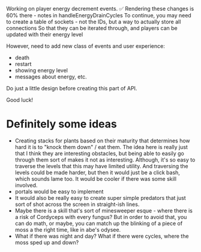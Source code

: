Working on player energy decrement events. ✅
Rendering these changes is 60% there - notes in handleEnergyDrainCycles
To continue, you may need to create a table of sockets - not the IDs, but a way to actually store all connections
So that they can be iterated through, and players can be updated with their energy level

However, need to add new class of events and user experience:
- death
- restart
- showing energy level
- messages about energy, etc.

Do just a little design before creating this part of API.

Good luck!

# Definitely some ideas
- Creating stacks for plants based on their maturity that determines how hard it is to "knock them down" / eat them. The idea here is really just that I think they are interesting obstacles, but being able to easily go through them sort of makes it not as interesting. Although, it's so easy to traverse the levels that this may have limited utility. And traversing the levels could be made harder, but then it would just be a click bash, which sounds lame too. It would be cooler if there was some skill involved.
- portals would be easy to implement
- It would also be really easy to create super simple predators that just sort of shot across the screen in straight-ish lines.
- Maybe there is a skill that's sort of minesweeper esque - where there is a risk of Cordyceps with every fungus? But in order to avoid that, you can do math, or maybe, you can match up the blinking of a piece of moss a the right time, like in abe's odysee.
- What if there was night and day? What if there were cycles, where the moss sped up and down?